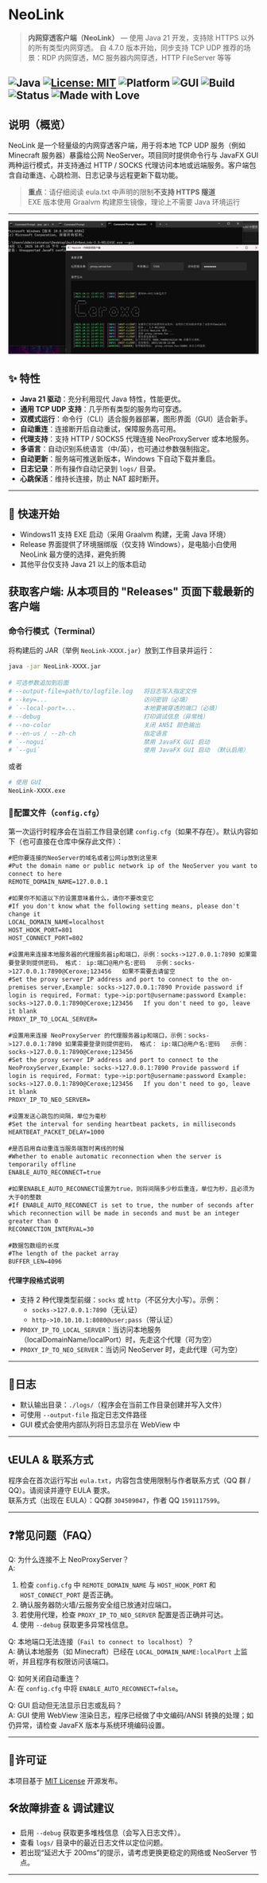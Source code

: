 # NeoLink

> **内网穿透客户端（NeoLink）** — 使用 Java 21 开发，支持除 HTTPS 以外的所有类型内网穿透。
> 自 4.7.0 版本开始，同步支持 TCP UDP
> 推荐的场景：RDP 内网穿透，MC 服务器内网穿透，HTTP FileServer 等等

![Java](https://img.shields.io/badge/Java-21%2B-orange?logo=openjdk&logoColor=white)
[![License: MIT](https://img.shields.io/badge/License-MIT-blue.svg)](#许可证)
![Platform](https://img.shields.io/badge/Platform-Windows%20%7C%20Linux%20%7C%20macOS-lightgrey?logo=windows&logoColor=white)
![GUI](https://img.shields.io/badge/Interface-JavaFX-blueviolet?logo=javafx)
![Build](https://img.shields.io/badge/Build-GraalVM%20Native-lightblue?logo=graalvm)
![Status](https://img.shields.io/badge/Status-Stable-success?logo=github)
![Made with Love](https://img.shields.io/badge/Made%20with-%E2%9D%A4-red)
---

## 说明（概览）

NeoLink 是一个轻量级的内网穿透客户端，用于将本地 TCP UDP 服务（例如 Minecraft 服务器）暴露给公网 NeoServer。项目同时提供命令行与 JavaFX GUI 两种运行模式，并支持通过 HTTP / SOCKS 代理访问本地或远端服务。客户端包含自动重连、心跳检测、日志记录与远程更新下载功能。

> **重点**：请仔细阅读 eula.txt 中声明的限制**不支持 HTTPS 隧道** <br>
> EXE 版本使用 Graalvm 构建原生镜像，理论上不需要 Java 环境运行
---

![图片](/image.jpg "Magic Gardens")

## ✨ 特性

- **Java 21 驱动**：充分利用现代 Java 特性，性能更优。
- **通用 TCP UDP 支持**：几乎所有类型的服务均可穿透。
- **双模式运行**：命令行（CLI）适合服务器部署，图形界面（GUI）适合新手。
- **自动重连**：连接断开后自动重试，保障服务高可用。
- **代理支持**：支持 HTTP / SOCKS5 代理连接 NeoProxyServer 或本地服务。
- **多语言**：自动识别系统语言（中/英），也可通过参数强制指定。
- **自动更新**：服务端可推送新版本，Windows 下自动下载并重启。
- **日志记录**：所有操作自动记录到 `logs/` 目录。
- **心跳保活**：维持长连接，防止 NAT 超时断开。

---

## 🚀 快速开始
*   Windows11 支持 EXE 启动（采用 Graalvm 构建，无需 Java 环境）
*   Release 界面提供了环境捆绑版（仅支持 Windows），是电脑小白使用 NeoLink 最方便的选择，避免折腾
*   其他平台仅支持 Java 21 以上的版本启动
## **获取客户端:** 从本项目的 "Releases" 页面下载最新的客户端

### 命令行模式（Terminal）
将构建后的 JAR（举例 `NeoLink-XXXX.jar`）放到工作目录并运行：

```bash
java -jar NeoLink-XXXX.jar

# 可选参数追加到后面
# --output-file=path/to/logfile.log   将日志写入指定文件
# --key=...                           访问密钥（必填）
# `--local-port=...                   本地要被穿透的端口（必填）
# --debug                             打印调试信息（异常栈）
# --no-color                          关闭 ANSI 颜色输出
# --en-us / --zh-ch                   指定语言
# `--nogui`                           禁用 JavaFX GUI 启动
# `--gui`                             使用 JavaFX GUI 启动 （默认启用）
```
或者
```bash
# 使用 GUI
NeoLink-XXXX.exe
```

### 📁配置文件（`config.cfg`）

第一次运行时程序会在当前工作目录创建 `config.cfg`（如果不存在）。默认内容如下（也可直接在仓库中保存此文件）：

```
#把你要连接的NeoServer的域名或者公网ip放到这里来
#Put the domain name or public network ip of the NeoServer you want to connect to here
REMOTE_DOMAIN_NAME=127.0.0.1

#如果你不知道以下的设置意味着什么，请你不要改变它
#If you don't know what the following setting means, please don't change it
LOCAL_DOMAIN_NAME=localhost
HOST_HOOK_PORT=801
HOST_CONNECT_PORT=802

#设置用来连接本地服务器的代理服务器ip和端口，示例：socks->127.0.0.1:7890 如果需要登录则提供密码， 格式： ip:端口@用户名:密码   示例：socks->127.0.0.1:7890@Ceroxe;123456   如果不需要去请留空
#Set the proxy server IP address and port to connect to the on-premises server,Example: socks->127.0.0.1:7890 Provide password if login is required, Format: type->ip:port@username:password Example: socks->127.0.0.1:7890@Ceroxe;123456   If you don't need to go, leave it blank
PROXY_IP_TO_LOCAL_SERVER=

#设置用来连接 NeoProxyServer 的代理服务器ip和端口，示例：socks->127.0.0.1:7890 如果需要登录则提供密码， 格式： ip:端口@用户名:密码   示例：socks->127.0.0.1:7890@Ceroxe;123456
#Set the proxy server IP address and port to connect to the NeoProxyServer,Example: socks->127.0.0.1:7890 Provide password if login is required, Format: type->ip:port@username:password Example: socks->127.0.0.1:7890@Ceroxe;123456   If you don't need to go, leave it blank
PROXY_IP_TO_NEO_SERVER=

#设置发送心跳包的间隔，单位为毫秒
#Set the interval for sending heartbeat packets, in milliseconds
HEARTBEAT_PACKET_DELAY=1000

#是否启用自动重连当服务端暂时离线的时候
#Whether to enable automatic reconnection when the server is temporarily offline
ENABLE_AUTO_RECONNECT=true

#如果ENABLE_AUTO_RECONNECT设置为true，则将间隔多少秒后重连，单位为秒，且必须为大于0的整数
#If ENABLE_AUTO_RECONNECT is set to true, the number of seconds after which reconnection will be made in seconds and must be an integer greater than 0
RECONNECTION_INTERVAL=30

#数据包数组的长度
#The length of the packet array
BUFFER_LEN=4096
```

#### 代理字段格式说明
- 支持 2 种代理类型前缀：`socks` 或 `http`（不区分大小写）。示例：
  - `socks->127.0.0.1:7890`（无认证）
  - `http->10.10.10.1:8080@user;pass`（带认证）
- `PROXY_IP_TO_LOCAL_SERVER`：当访问本地服务（localDomainName/localPort）时，先走这个代理（可为空）
- `PROXY_IP_TO_NEO_SERVER`：当访问 NeoServer 时，走此代理（可为空）

---

## 📜日志

- 默认输出目录：`./logs/`（程序会在当前工作目录创建并写入文件）
- 可使用 `--output-file` 指定日志文件路径
- GUI 模式会使用内部队列将日志显示在 WebView 中

---

## 📞EULA & 联系方式

程序会在首次运行写出 `eula.txt`，内容包含使用限制与作者联系方式（QQ 群 / QQ）。请阅读并遵守 EULA 要求。  
联系方式（出现在 EULA）：QQ群 `304509047`，作者 QQ `1591117599`。

---

## ❓常见问题（FAQ）

Q: 为什么连接不上 NeoProxyServer？  
A:
1. 检查 `config.cfg` 中 `REMOTE_DOMAIN_NAME` 与 `HOST_HOOK_PORT` 和 `HOST_CONNECT_PORT` 是否正确。  
2. 确认服务器防火墙/云服务安全组已放通对应端口。  
3. 若使用代理，检查 `PROXY_IP_TO_NEO_SERVER` 配置是否正确并可达。  
4. 使用 `--debug` 获取更多异常栈信息。

Q: 本地端口无法连接（`Fail to connect to localhost`）？  
A: 确认本地服务（如 Minecraft）已经在 `LOCAL_DOMAIN_NAME:localPort` 上监听，并且程序有权限访问该端口。

Q: 如何关闭自动重连？  
A: 在 `config.cfg` 中将 `ENABLE_AUTO_RECONNECT=false`。

Q: GUI 启动但无法显示日志或乱码？  
A: GUI 使用 WebView 渲染日志，程序已经做了中文编码/ANSI 转换的处理；如仍异常，请检查 JavaFX 版本与系统环境编码设置。

---

## 🔐许可证

本项目基于 [MIT License](https://opensource.org/licenses/MIT) 开源发布。


## 🛠️故障排查 & 调试建议

- 启用 `--debug` 获取更多堆栈信息（会写入日志文件）。
- 查看 `logs/` 目录中的最近日志文件以定位问题。
- 若出现“延迟大于 200ms”的提示，请考虑更换更稳定的网络或 NeoServer 节点。

---
